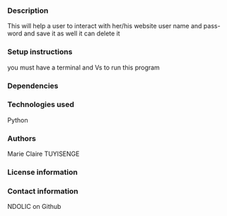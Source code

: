 ### Description

This will help a user to interact with her/his website user name and pass-word and save it as well it can delete it



### Setup instructions

you must have a terminal and Vs to run this program

### Dependencies

### Technologies used
Python

### Authors
Marie Claire TUYISENGE

### License information

### Contact information
NDOLIC on Github